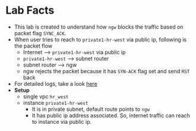# Lab Facts

- This lab is created to understand how `ngw` blocks the traffic based on packet flag `SYNC_ACK`.
- When user tries to reach to `private1-hr-west` via public ip, following is the packet flow
  - Internet --> `private1-hr-west` via public ip
  - `private1-hr-west` --> subnet router
  - subnet router --> ngw
  - ngw rejects the packet because it has `SYN-ACK` flag set and send `RST` back
- For detailed logs, take a look [here](https://docs.google.com/spreadsheets/d/1mR4KPDMqJw_srEDFfPHgZiBev-pljCgdfzYDZ79KfGE/edit#gid=159779549)
- **Setup**
  - single vpc `hr_west`
  - instance `private1-hr-west`
    - It is in private subnet, default route points to `ngw`
    - It has public ip address associated. So, internet traffic can reach to instance via public ip.
